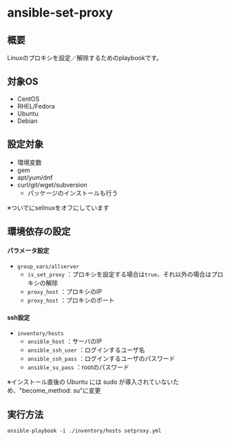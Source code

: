 # ansible-set-proxy


## 概要
Linuxのプロキシを設定／解除するためのplaybookです。

## 対象OS
- CentOS
- RHEL/Fedora
- Ubuntu
- Debian


## 設定対象

- 環境変数
- gem
- apt/yum/dnf
- curl/git/wget/subversion
    - パッケージのインストールも行う

※ついでにselinuxをオフにしています

## 環境依存の設定

#### パラメータ設定
- `group_vars/allserver`
    - `is_set_proxy` ：プロキシを設定する場合は`true`、それ以外の場合はプロキシの解除
    - `proxy_host` ：プロキシのIP
    - `proxy_host` ：プロキシのポート

#### ssh設定
- `inventory/hosts`
    - `ansible_host` ：サーバのIP
    - `ansible_ssh_user` ：ログインするユーザ名
	- `ansible_ssh_pass` ：ログインするユーザのパスワード
	- `ansible_su_pass` ：rootのパスワード

※インストール直後の Ubuntu には sudo が導入されていないため、"become_method: su"に変更

## 実行方法

```
ansible-playbook -i ./inventory/hosts setproxy.yml
```
